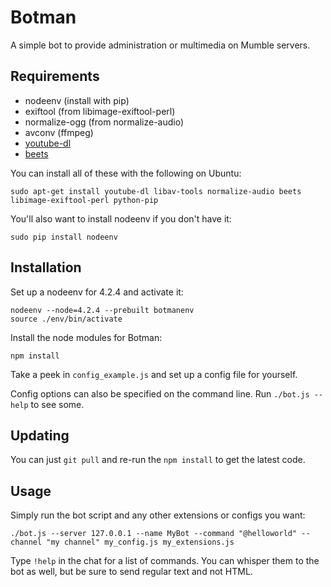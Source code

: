 Botman
=======

A simple bot to provide administration or multimedia on Mumble servers.

Requirements
------------

 * nodeenv (install with pip)
 * exiftool (from libimage-exiftool-perl)
 * normalize-ogg (from normalize-audio)
 * avconv (ffmpeg)
 * [youtube-dl](https://rg3.github.io/youtube-dl)
 * [beets](https://github.com/beetbox/beets)

You can install all of these with the following on Ubuntu:
```
sudo apt-get install youtube-dl libav-tools normalize-audio beets libimage-exiftool-perl python-pip
```

You'll also want to install nodeenv if you don't have it:
```
sudo pip install nodeenv
```

Installation
------------

Set up a nodeenv for 4.2.4 and activate it:
```
nodeenv --node=4.2.4 --prebuilt botmanenv
source ./env/bin/activate
```

Install the node modules for Botman:
```
npm install
```

Take a peek in `config_example.js` and set up a config file for yourself.

Config options can also be specified on the command line. Run `./bot.js --help` to see some.

Updating
--------

You can just `git pull` and re-run the `npm install` to get the latest code.

Usage
-----

Simply run the bot script and any other extensions or configs you want:
```
./bot.js --server 127.0.0.1 --name MyBot --command "@helloworld" --channel "my channel" my_config.js my_extensions.js
```

Type `!help` in the chat for a list of commands. You can whisper them to the bot as well,
but be sure to send regular text and not HTML.

